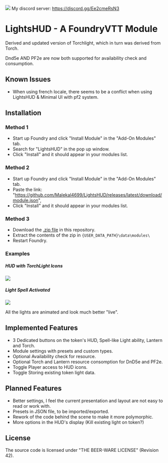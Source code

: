 ![](https://img.shields.io/badge/Maintainer-Malekal-green)
My discord server: https://discord.gg/Ee2cmeRsN3
# LightsHUD - A FoundryVTT Module

Derived and updated version of Torchlight, which in turn was derived from Torch.

Dnd5e AND PF2e are now both supported for availability check and consumption.

## Known Issues
* When using french locale, there seems to be a conflict when using LightsHUD & Minimal UI with pf2 system.

## Installation
### Method 1
- Start up Foundry and click "Install Module" in the "Add-On Modules" tab.
- Search for "LightsHUD" in the pop up window.
- Click "Install" and it should appear in your modules list.

### Method 2
- Start up Foundry and click "Install Module" in the "Add-On Modules" tab.
- Paste the link: "https://github.com/Malekal4699/LightsHUD/releases/latest/download/module.json",
- Click "Install" and it should appear in your modules list.

### Method 3
	
- Download the [.zip file]("https://github.com/Malekal4699/LightsHUD/releases/latest/download/module.zip") in this repository.
- Extract the contents of the zip in `{USER_DATA_PATH}\data\modules\`
- Restart Foundry.

### Examples

##### HUD with TorchLight Icons
![](./assets/HUDwithTorchLightIcons.png)

##### Light Spell Activated
![](./assets/LightSpellActivated.png)

All the lights are animated and look much better "live".

## Implemented Features
* 3 Dedicated buttons on the token's HUD, Spell-like Light ability, Lantern and Torch.
* Module settings with presets and custom types.
* Optional Availability check for resource.
* Optional Torch and Lantern resource consomption for DnD5e and PF2e.
* Toggle Player access to HUD icons.
* Toggle Storing existing token light data.


## Planned Features
- Better settings, I feel the current presentation and layout are not easy to read or work with.
- Presets in JSON file, to be imported/exported.
- Rework of the code behind the scene to make it more polymorphic.
- More options in the HUD's display (Kill existing light on token?)

## License
The source code is licensed under "THE BEER-WARE LICENSE" (Revision 42).
